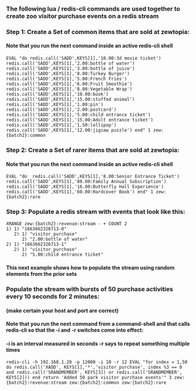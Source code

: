 ### The following lua / redis-cli commands are used together to create zoo visitor purchase events on a redis stream

### Step 1: Create a Set of common items that are sold at zewtopia:
#### Note that you run the next command inside an active redis-cli shell
``` 
EVAL "do redis.call('SADD',KEYS[1],'10.00:3d movie ticket') redis.call('SADD',KEYS[1],'2.00:bottle of water') redis.call('SADD',KEYS[1],'3.00:bottle of juice') redis.call('SADD',KEYS[1],'8.00:Turkey Burger') redis.call('SADD',KEYS[1],'5.00:French Fries') redis.call('SADD',KEYS[1],'6.00:Fruit Smoothie') redis.call('SADD',KEYS[1],'8.00:Vegetable Wrap') redis.call('SADD',KEYS[1],'10.00:book') redis.call('SADD',KEYS[1],'15.00:stuffed animal') redis.call('SADD',KEYS[1],'1.00:pin') redis.call('SADD',KEYS[1],'2.00:postcard') redis.call('SADD',KEYS[1],'5.00:child entrance ticket') redis.call('SADD',KEYS[1],'15.00:Adult entrance ticket') redis.call('SADD',KEYS[1],'1.50:lollipop') redis.call('SADD',KEYS[1],'12.00:jigsaw puzzle') end" 1 zew:{batch2}:common
```

### Step 2: Create a Set of rarer items that are sold at zewtopia:
#### Note that you run the next command inside an active redis-cli shell
```
EVAL "do  redis.call('SADD',KEYS[1],'8.00:Senior Entrance Ticket') redis.call('SADD',KEYS[1],'80.00:Family Annual Subscription') redis.call('SADD',KEYS[1],'16.00:Butterfly Hall Experience') redis.call('SADD',KEYS[1],'60.00:Hardcover Book') end" 1 zew:{batch2}:rare
```

### Step 3: Populate a redis stream with events that look like this:
``` 
XRANGE zew:{batch2}:revenue:stream - + COUNT 2
1) 1) "1663662326713-0"
   2) 1) "visitor_purchase"
      2) "2.00:bottle of water"
2) 1) "1663662326713-1"
   2) 1) "visitor_purchase"
      2) "5.00:child entrance ticket"

```
#### This next example shows how to populate the stream using random elements from the prior sets
### Populate the stream with bursts of 50 purchase activities every 10 seconds for 2 minutes:
#### (make certain your host and port are correct)
#### Note that you run the next command from a command-shell and that calls redis-cli so that the -i and -r switches come into effect:
#### -i is an interval measured in seconds -r says to repeat something multiple times
```
redis-cli -h 192.168.1.20 -p 12000 -i 10 -r 12 EVAL "for index = 1,50 do redis.call('XADD', KEYS[1],'*','visitor_purchase', index %3 == 0 and redis.call('SRANDMEMBER', KEYS[3]) or redis.call('SRANDMEMBER', KEYS[2])) end return 'Added 50 park visitor purchase events'" 3 zew:{batch2}:revenue:stream zew:{batch2}:common zew:{batch2}:rare
```
